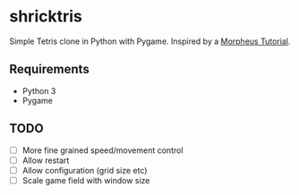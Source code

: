 # shricktris

Simple Tetris clone in Python with Pygame. Inspired by a [Morpheus Tutorial](https://youtu.be/SfPWCKTHzE4).

## Requirements

- Python 3
- Pygame

## TODO

- [ ] More fine grained speed/movement control
- [ ] Allow restart
- [ ] Allow configuration (grid size etc)
- [ ] Scale game field with window size
